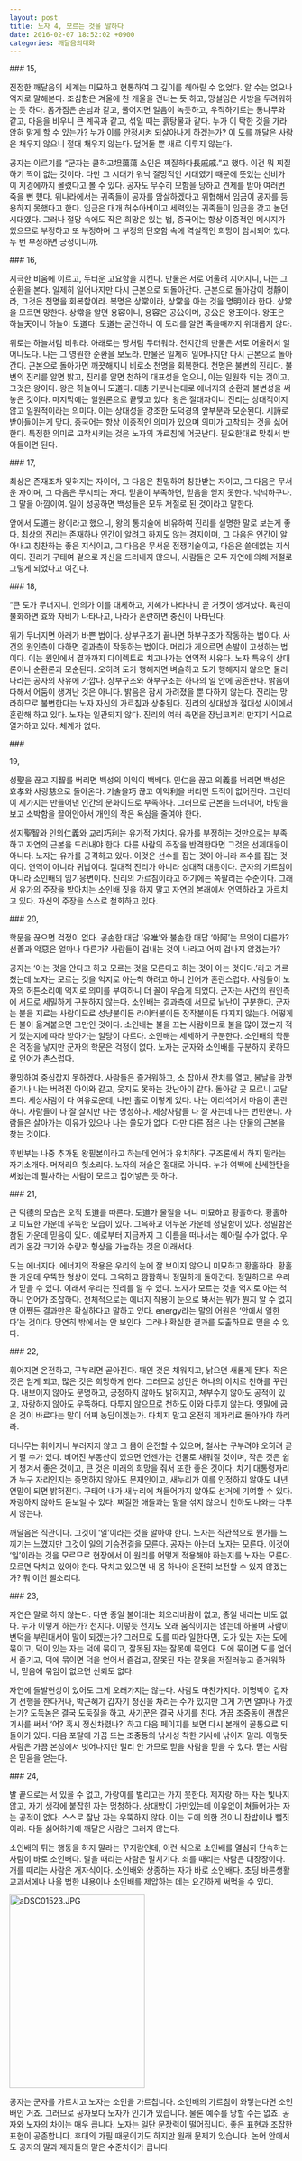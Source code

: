 ```yaml
---
layout: post
title: 노자 4, 모르는 것을 말하다
date: 2016-02-07 18:52:02 +0900
categories: 깨달음의대화
---
```

\### 15,

  


진정한 깨달음의 세계는 미묘하고 현통하여 그 깊이를 헤아릴 수 없었다. 알 수는 없으나 억지로 말해본다. 조심함은 겨울에 찬 개울을 건너는 듯 하고, 망설임은 사방을 두려워하는 듯 하다. 몸가짐은 손님과 같고, 풀어지면 얼음이 녹듯하고, 우직하기로는 통나무와 같고, 마음을 비우니 큰 계곡과 같고, 섞일 때는 흙탕물과 같다. 누가 이 탁한 것을 가라앉혀 맑게 할 수 있는가? 누가 이를 안정시켜 되살아나게 하겠는가? 이 도를 깨달은 사람은 채우지 않으니 절대 채우지 않는다. 덮어둘 뿐 새로 이루지 않는다. 

  


공자는 이르기를 “군자는 쿨하고坦蕩蕩 소인은 찌질하다長戚戚.”고 했다. 이건 뭐 찌질하기 짝이 없는 것이다. 다만 그 시대가 워낙 절망적인 시대였기 때문에 뜻있는 선비가 이 지경에까지 몰렸다고 볼 수 있다. 공자도 무수히 모함을 당하고 견제를 받아 여러번 죽을 뻔 했다. 위나라에서는 귀족들이 공자를 암살하겠다고 위협해서 임금이 공자를 등용하지 못했다고 한다. 임금은 대개 허수아비이고 세력있는 귀족들이 임금을 갖고 놀던 시대였다. 그러나 절망 속에도 작은 희망은 있는 법, 중국어는 항상 이중적인 메시지가 있으므로 부정하고 또 부정하며 그 부정의 단호함 속에 역설적인 희망이 암시되어 있다. 두 번 부정하면 긍정이니까. 

  


\### 16,

  


지극한 비움에 이르고, 두터운 고요함을 지킨다. 만물은 서로 어울려 지어지니, 나는 그 순환을 본다. 일제히 일어나지만 다시 근본으로 되돌아간다. 근본으로 돌아감이 정靜이라, 그것은 천명을 회복함이라. 복명은 상常이라, 상常을 아는 것을 명明이라 한다. 상常을 모르면 망한다. 상常을 알면 용容이니, 용容은 공公이며, 공公은 왕王이다. 왕王은 하늘天이니 하늘이 도道다. 도道는 굳건하니 이 도리를 알면 죽을때까지 위태롭지 않다. 

  


위로는 하늘처럼 비워라. 아래로는 땅처럼 두터워라. 천지간의 만물은 서로 어울려서 일어나도다. 나는 그 영원한 순환을 보노라. 만물은 일제히 일어나지만 다시 근본으로 돌아간다. 근본으로 돌아가면 깨끗해지니 비로소 천명을 회복한다. 천명은 불변의 진리다. 불변의 진리를 알면 밝고, 진리를 알면 천하의 대표성을 얻으니, 이는 일원화 되는 것이고, 그것은 왕이다. 왕은 하늘이니 도道다. 대충 기분나는대로 에너지의 순환과 불변성을 써놓은 것이다. 마지막에는 일원론으로 끝맺고 있다. 왕은 절대자이니 진리는 상대적이지 않고 일원적이라는 의미다. 이는 상대성을 강조한 도덕경의 앞부분과 모순된다. 시詩로 받아들이는게 맞다. 중국어는 항상 이중적인 의미가 있으며 의미가 고착되는 것을 싫어한다. 특정한 의미로 고착시키는 것은 노자의 가르침에 어긋난다. 필요한대로 맞춰서 받아들이면 된다. 

  


\### 17, 

  


최상은 존재조차 잊혀지는 자이며, 그 다음은 친밀하여 칭찬받는 자이고, 그 다음은 무서운 자이며, 그 다음은 무시되는 자다. 믿음이 부족하면, 믿음을 얻지 못한다. 넉넉하구나. 그 말을 아낌이여. 일이 성공하면 백성들은 모두 저절로 된 것이라고 말한다.

  


앞에서 도道는 왕이라고 했으니, 왕의 통치술에 비유하여 진리를 설명한 말로 보는게 좋다. 최상의 진리는 존재하나 인간이 알려고 하지도 않는 경지이며, 그 다음은 인간이 알아내고 칭찬하는 좋은 지식이고, 그 다음은 무서운 전쟁기술이고, 다음은 쓸데없는 지식이다. 진리가 구태여 겉으로 자신을 드러내지 않으니, 사람들은 모두 자연에 의해 저절로 그렇게 되었다고 여긴다. 

  


\### 18,

  


“큰 도가 무너지니, 인의가 이를 대체하고, 지혜가 나타나니 곧 거짓이 생겨났다. 육친이 불화하면 효와 자비가 나타나고, 나라가 혼란하면 충신이 나타난다. 

  


위가 무너지면 아래가 바쁜 법이다. 상부구조가 끝나면 하부구조가 작동하는 법이다. 사건의 원인측이 다하면 결과측이 작동하는 법이다. 머리가 게으르면 손발이 고생하는 법이다. 이는 원인에서 결과까지 다이렉트로 치고나가는 연역적 사유다. 노자 특유의 상대론이나 순환론과 모순된다. 오히려 도가 행해지면 벼슬하고 도가 행해지지 않으면 물러나라는 공자의 사유에 가깝다. 상부구조와 하부구조는 하나의 일 안에 공존한다. 밝음이 다해서 어둠이 생겨난 것은 아니다. 밝음은 잠시 가려졌을 뿐 다하지 않는다. 진리는 망라하므로 불변한다는 노자 자신의 가르침과 상충된다. 진리의 상대성과 절대성 사이에서 혼란해 하고 있다. 노자는 일관되지 않다. 진리의 여러 측면을 장님코끼리 만지기 식으로 열거하고 있다. 체계가 없다. 

  


\### 

  


19,

  


성聖을 끊고 지智를 버리면 백성의 이익이 백배다. 인仁을 끊고 의義를 버리면 백성은 효孝와 사랑慈으로 돌아온다. 기술을巧 끊고 이익利을 버리면 도적이 없어진다. 그런데 이 세가지는 만들어낸 인간의 문화이므로 부족하다. 그러므로 근본을 드러내어, 바탕을 보고 소박함을 끌어안아서 개인의 작은 욕심을 줄여야 한다. 

  


성지聖智와 인의仁義와 교리巧利는 유가적 가치다. 유가를 부정하는 것만으로는 부족하고 자연의 근본을 드러내야 한다. 다른 사람의 주장을 반격한다면 그것은 선제대응이 아니다. 노자는 유가를 공격하고 있다. 이것은 선수를 잡는 것이 아니라 후수를 잡는 것이다. 연역이 아니라 귀납이다. 절대적 진리가 아니라 상대적 대응이다. 군자의 가르침이 아니라 소인배의 임기응변이다. 진리의 가르침이라고 하기에는 쪽팔리는 수준이다. 그래서 유가의 주장을 받아치는 소인배 짓을 하지 말고 자연의 본래에서 연역하라고 가르치고 있다. 자신의 주장을 스스로 철회하고 있다. 

  


\### 20, 

  


학문을 끊으면 걱정이 없다. 공손한 대답 ‘유唯’와 불손한 대답 ‘아阿’는 무엇이 다른가? 선善과 악惡은 얼마나 다른가? 사람들이 겁내는 것이 나라고 어찌 겁나지 않겠는가? 

  


공자는 ‘아는 것을 안다고 하고 모르는 것을 모른다고 하는 것이 아는 것이다.’라고 가르쳤는데 노자는 모르는 것을 억지로 아는척 하려고 하니 언어가 혼란스럽다. 사람들이 노자의 허튼소리에 억지로 의미를 부여하니 더 꼴이 우습게 되었다. 군자는 사건의 원인측에 서므로 세밀하게 구분하지 않는다. 소인배는 결과측에 서므로 낱난이 구분한다. 군자는 불을 지르는 사람이므로 성냥불이든 라이터불이든 장작불이든 따지지 않는다. 어떻게든 불이 옮겨붙으면 그만인 것이다. 소인배는 불을 끄는 사람이므로 불을 많이 껐는지 적게 껐는지에 따라 받아가는 일당이 다르다. 소인배는 세세하게 구분한다. 소인배의 학문은 걱정을 낳지만 군자의 학문은 걱정이 없다. 노자는 군자와 소인배를 구분하지 못하므로 언어가 촌스럽다. 

  


황망하여 중심잡지 못하겠다. 사람들은 즐거워하고, 소 잡아서 잔치를 열고, 봄날을 맘껏 즐기나 나는 버려진 아이와 같고, 웃지도 못하는 갓난아이 같다. 돌아갈 곳 모르니 고달프다. 세상사람이 다 여유로운데, 나만 홀로 이렇게 있다. 나는 어리석어서 마음이 혼란하다. 사람들이 다 잘 살지만 나는 멍청하다. 세상사람들 다 잘 사는데 나는 번민한다. 사람들은 살아가는 이유가 있으나 나는 쓸모가 없다. 다만 다른 점은 나는 만물의 근본을 찾는 것이다. 

  


후반부는 나중 추가된 왕필본이라고 하는데 언어가 유치하다. 구조론에서 하지 말라는 자기소개다. 머저리의 헛소리다. 노자의 저술은 절대로 아니다. 누가 여백에 신세한탄을 써놨는데 필사하는 사람이 모르고 집어넣은 듯 하다. 

  


\### 21, 

  


큰 덕德의 모습은 오직 도道를 따른다. 도道가 물질을 내니 미묘하고 황홀하다. 황홀하고 미묘한 가운데 우뚝한 모습이 있다. 그윽하고 어두운 가운데 정밀함이 있다. 정밀함은 참된 가운데 믿음이 있다. 예로부터 지금까지 그 이름을 떠나서는 헤아릴 수가 없다. 우리가 온갖 크기와 수량과 형상을 가늠하는 것은 이래서다. 

  


도는 에너지다. 에너지의 작용은 우리의 눈에 잘 보이지 않으니 미묘하고 황홀하다. 황홀한 가운데 우뚝한 형상이 있다. 그윽하고 깜깜하나 정밀하게 돌아간다. 정밀하므로 우리가 믿을 수 있다. 이래서 우리는 진리를 알 수 있다. 노자가 모르는 것을 억지로 아는 척 하니 언어가 조잡하다. 전체적으로는 에너지 작용이 눈으로 봐서는 뭐가 뭔지 알 수 없지만 어쨌든 결과만은 확실하다고 말하고 있다. energy라는 말의 어원은 ‘안에서 일한다’는 것이다. 당연히 밖에서는 안 보인다. 그러나 확실한 결과를 도출하므로 믿을 수 있다. 

  


\### 22, 

  


휘어지면 온전하고, 구부리면 곧아진다. 패인 것은 채워지고, 낡으면 새롭게 된다. 작은 것은 얻게 되고, 많은 것은 희망하게 한다. 그러므로 성인은 하나의 이치로 천하를 꾸린다. 내보이지 않아도 분명하고, 긍정하지 않아도 밝혀지고, 쳐부수지 않아도 공적이 있고, 자랑하지 않아도 우뚝하다. 다투지 않으므로 천하도 이와 다투지 않는다. 옛말에 굽은 것이 바르다는 말이 어찌 농담이겠는가. 다치지 말고 온전히 제자리로 돌아가야 하리라. 

  


대나무는 휘어지니 부러지지 않고 그 몸이 온전할 수 있으며, 철사는 구부려야 오히려 곧게 펼 수가 있다. 비어진 부동산이 있으면 언젠가는 건물로 채워질 것이며, 작은 것은 쉽게 챙겨서 좋은 것이고, 큰 것은 미래의 희망을 줘서 또한 좋은 것이다. 차기 대통령자리가 누구 자리인지는 증명하지 않아도 문재인이고, 새누리가 이를 인정하지 않아도 내년 연말이 되면 밝혀진다. 구태여 내가 새누리에 쳐들어가지 않아도 선거에 기여할 수 있다. 자랑하지 않아도 돋보일 수 있다. 찌질한 애들과는 말을 섞지 않으니 천하도 나와는 다투지 않는다.   

      
깨달음은 직관이다. 그것이 ‘일’이라는 것을 알아야 한다. 노자는 직관적으로 뭔가를 느끼기는 느꼈지만 그것이 일의 기승전결을 모른다. 공자는 아는데 노자는 모른다. 이것이 ‘일’이라는 것을 모르므로 현장에서 이 원리를 어떻게 적용해야 하는지를 노자는 모른다. 모르면 닥치고 있어야 한다. 닥치고 있으면 내 몸 하나야 온전히 보전할 수 있지 않겠는가? 뭐 이런 뻘소리다.

  


\### 23, 

  


자연은 말로 하지 않는다. 다만 종일 불어대는 회오리바람이 없고, 종일 내리는 비도 없다. 누가 이렇게 하는가? 천지다. 이렇듯 천지도 오래 움직이지는 않는데 하물며 사람이 변덕을 부린대서야 말이 되겠는가? 그러므로 도를 따라 일한다면, 도가 있는 자는 도에 묶이고, 덕이 있는 자는 덕에 묶이고, 잘못된 자는 잘못에 묶인다. 도에 묶이면 도를 얻어서 즐기고, 덕에 묶이면 덕을 얻어서 즐겁고, 잘못된 자는 잘못을 저질러놓고 즐거워하니, 믿음에 묶임이 없으면 신뢰도 없다. 

  


자연에 돌발현상이 있어도 그게 오래가지는 않는다. 사람도 마찬가지다. 이명박이 갑자기 선행을 한다거나, 박근혜가 갑자기 정신을 차리는 수가 있지만 그게 가면 얼마나 가겠는가? 도둑놈은 결국 도둑질을 하고, 사기꾼은 결국 사기를 친다. 가끔 조중동이 괜찮은 기사를 써서 ‘어? 혹시 정신차렸나?’ 하고 다음 페이지를 보면 다시 본래의 꼴통으로 되돌아가 있다. 다음 포탈에 가끔 뜨는 조중동의 낚시성 착한 기사에 낚이지 말라. 이렇듯 사람은 가끔 본성에서 벗어나지만 멀리 안 가므로 믿을 사람을 믿을 수 있다. 믿는 사람은 믿음을 얻는다. 

  


\### 24, 

  


발 끝으로는 서 있을 수 없고, 가랑이를 벌리고는 가지 못한다. 제자랑 하는 자는 빛나지 않고, 자기 생각에 붙잡힌 자는 멍청하다. 상대방이 가만있는데 이유없이 쳐들어가는 자는 공적이 없다. 스스로 잘난 자는 우뚝하지 않다. 이는 도에 의한 것이니 찬밥이나 뻘짓이라. 다들 싫어하기에 깨달은 사람은 그러지 않는다. 

  


소인배의 튀는 행동을 하지 말라는 꾸지람인데, 이런 식으로 소인배를 열심히 단속하는 사람이 바로 소인배다. 말을 때리는 사람은 말치기다. 쇠를 때리는 사람은 대장장이다. 개를 때리는 사람은 개자식이다. 소인배와 상종하는 자가 바로 소인배다. 초딩 바른생활 교과서에나 나올 법한 내용이나 소인배를 제압하는 데는 요긴하게 써먹을 수 있다. 

  


  



<img src="files/attach/images/198/105/672/aDSC01523.JPG" alt="aDSC01523.JPG" width="240" height="342" />   


  


공자는 군자를 가르치고 노자는 소인을 가르칩니다. 소인배의 가르침이 와닿는다면 소인배인 거죠. 그러므로 공자보다 노자가 인기가 있습니다. 물론 예수를 당할 수는 없죠. 공자와 노자의 차이는 매우 큽니다. 노자는 일단 문장력이 떨어집니다. 좋은 표현과 조잡한 표현이 공존합니다. 후대의 가필 때문이기도 하지만 원래 문제가 있습니다. 논어 안에서도 공자의 말과 제자들의 말은 수준차이가 큽니다.